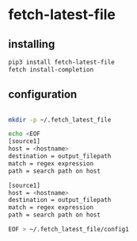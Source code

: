 # fetch-latest-file

## installing

```bash
pip3 install fetch-latest-file
fetch install-completion
```

## configuration

```bash

mkdir -p ~/.fetch_latest_file

echo <EOF
[source1]
host = <hostname>
destination = output_filepath
match = regex expression
path = search path on host

[source1]
host = <hostname>
destination = output_filepath
match = regex expression
path = search path on host

EOF > ~/.fetch_latest_file/config1
```
